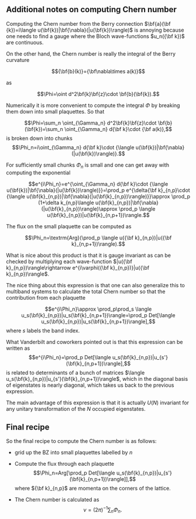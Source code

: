## Additional notes on computing Chern number

Computing the Chern number from the Berry connection  $\bf{a}(\bf {k})=i\langle u(\bf{k})|\bf{\nabla}(|u(\bf{k})\rangle)$ is annoying because one needs to find a gauge where the Bloch wave-functions $u_n({\bf k})$ are continuous.

On the other hand, the Chern number is really the integral of the Berry curvature 

$${\bf{b}(k)}={\bf\nabla\times a(k)}$$ 

as

$$\Phi=\oint d^2\bf{k}\bf{z}\cdot \bf{b}(\bf{k}).$$

Numerically it is more convenient to compute the integral $\Phi$ by breaking them down into small plaquettes. So that 

$$\Phi=\sum_n \oint_{\Gamma_n} d^2\bf{k}\bf{z}\cdot \bf{b}(\bf{k})=\sum_n \oint_{\Gamma_n} d{\bf k}\cdot {\bf a(k)},$$
is broken down into chunks 
$$\Phi_n=i\oint_{\Gamma_n} d{\bf k}\cdot {\langle u(\bf{k})|\bf{\nabla}(|u(\bf{k})\rangle)}.$$

For sufficiently small chunks $\Phi_n$ is small and one can get away with computing the exponential 

$$e^{i\Phi_n}=e^{\oint_{\Gamma_n} d{\bf k}\cdot {\langle u(\bf{k})|\bf{\nabla}(|u(\bf{k})\rangle)}}=\prod_p e^{\delta{\bf k}_{n,p}\cdot {\langle u(\bf{k}_{n,p})|\bf{\nabla}(|u(\bf{k}_{n,p})\rangle)}}\approx \prod_p (1+\delta k_{n,p}\langle u(\bf{k}_{n,p})|\bf{\nabla}(|u(\bf{k}_{n,p})\rangle)\approx \prod_p \langle u(\bf{k}_{n,p})|u(\bf{k}_{n,p+1})\rangle.$$


The flux on the small plaquette can be computed as 

$$\Phi_n=\textrm{Arg}(\prod_p \langle u({\bf k}_{n,p})|u({\bf k}_{n,p+1})\rangle).$$

What is nice about this product is that it is gauge invariant as can be checked by multiplying each wave-function $|u({\bf k}_{n,p})\rangle\rightarrow e^{i\varphi({\bf k}_{n,p})}|u({\bf k}_{n,p})\rangle$.

The nice thing about this expression is that one can also generalize this to multiband systems to calculate the total Chern number so that the contribution from each plaquette 

$$e^{i\Phi_n}\approx \prod_p\prod_s \langle u_s(\bf{k}_{n,p})|u_s(\bf{k}_{n,p+1})\rangle=\prod_p Det[\langle u_s(\bf{k}_{n,p})|u_s(\bf{k}_{n,p+1})\rangle],$$
where $s$ labels the band index.

What Vanderbilt and coworkers pointed out is that this expression can be written as 
$$e^{i\Phi_n}=\prod_p Det[\langle u_s(\bf{k}_{n,p})|u_{s'}(\bf{k}_{n,p+1})\rangle],$$
is related to determinants of a bunch of matrices $\langle u_s(\bf{k}_{n,p})|u_{s'}(\bf{k}_{n,p+1})\rangle$, which in the diagonal basis of eigenstates is nearly diagonal, which takes us back to the previous expression.

The main advantage of this expression is that it is actually $U(N)$ invariant for any unitary transformation of the $N$ occupied eigenstates.

## Final recipe

So the final recipe to compute the Chern number is as follows:

* grid up the BZ into small plaquettes labelled by $n$

* Compute the flux through each plaquette $$\Phi_n=Arg[\prod_p Det[\langle u_s(\bf{k}_{n,p})|u_{s'}(\bf{k}_{n,p+1})\rangle]],$$
where ${\bf k}_{n,p}$ are momenta on the corners of the lattice.

* The Chern number is calculated as $$\nu=(2\pi)^{-1}\sum_n \Phi_n.$$
